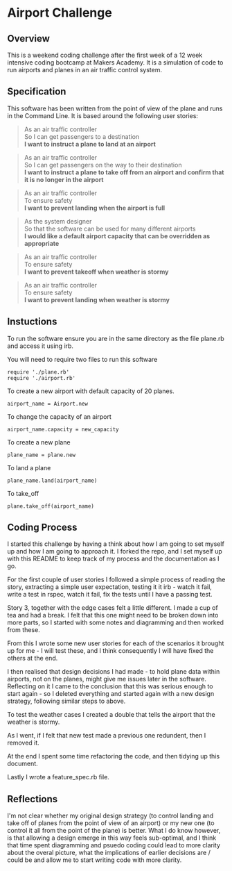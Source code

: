 Airport Challenge
=================

Overview
-------

This is a weekend coding challenge after the first week of a 12 week intensive coding bootcamp at Makers Academy. It is a simulation of code to run airports and planes in an air traffic control system. 

Specification
---------
This software has been written from the point of view of the plane and runs in the Command Line. It is based around the following user stories:

> As an air traffic controller <br>
> So I can get passengers to a destination <br>
> **I want to instruct a plane to land at an airport**

> As an air traffic controller <br>
> So I can get passengers on the way to their destination <br>
**I want to instruct a plane to take off from an airport and confirm that it is no longer in the airport**

>As an air traffic controller <br>
To ensure safety <br>
**I want to prevent landing when the airport is full**

>As the system designer<br>
So that the software can be used for many different airports<br>
**I would like a default airport capacity that can be overridden as appropriate**

>As an air traffic controller <br>
To ensure safety <br>
**I want to prevent takeoff when weather is stormy**

>As an air traffic controller <br>
To ensure safety <br>
**I want to prevent landing when weather is stormy**

Instuctions
----
To run the software ensure you are in the same directory as the file plane.rb and access it using irb. 

You will need to require two files to run this software

```
require './plane.rb'
require './airport.rb'
```

To create a new airport with default capacity of 20 planes.
```
airport_name = Airport.new
```
To change the capacity of an airport
```
airport_name.capacity = new_capacity
```
To create a new plane
```
plane_name = plane.new
```
To land a plane
```
plane_name.land(airport_name)
```
To take_off
```
plane.take_off(airport_name)
```

Coding Process
-------

I started this challenge by having a think about how I am going to set myself up and how I am going to approach it. I forked the repo, and I set myself up with this README to keep track of my process and the documentation as I go. 

For the first couple of user stories I followed a simple process of reading the story, extracting a simple user expectation, testing it it irb - watch it fail, write a test in rspec, watch it fail, fix the tests until I have a passing test. 

Story 3, together with the edge cases felt a little different. I made a cup of tea and had a break. I felt that this one might need to be broken down into more parts, so I started with some notes and diagramming and then worked from these. 

From this I wrote some new user stories for each of the scenarios it brought up for me - I will test these, and I think consequently I will have fixed the others at the end.

I then realised that design decisions I had made - to hold plane data within airports, not on the planes, might give me issues later in the software. Reflecting on it I came to the conclusion that this was serious enough to start again - so I deleted everything and started again with a new design strategy, following similar steps to above. 

To test the weather cases I created a double that tells the airport that the weather is stormy. 

As I went, if I felt that new test made a previous one redundent, then I removed it. 

At the end I spent some time refactoring the code, and then tidying up this document. 

Lastly I wrote a feature_spec.rb file. 

Reflections
----
I'm not clear whether my original design strategy (to control landing and take off of planes from the point of view of an airport) or my new one (to control it all from the point of the plane) is better. What I do know however, is that allowing a design emerge in this way feels sub-optimal, and I think that time spent diagramming and psuedo coding could lead to more clarity about the overal picture, what the implications of earlier decisions are / could be and allow me to start writing code with more clarity. 